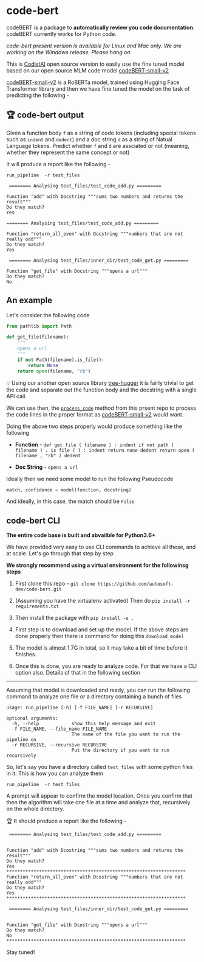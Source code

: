 # code-bert

codeBERT is a package to **automatically review you code documentation**. codeBERT currently works for Python code. 

*code-bert present version is available for Linux and Mac only. We are working on the Windows release. Please hang on*


This is [CodistAI](https://codist-ai.com/) open source version to easily use the fine tuned model based on our open source MLM code model [codeBERT-small-v2](https://huggingface.co/codistai/codeBERT-small-v2)

[codeBERT-small-v2](https://huggingface.co/codistai/codeBERT-small-v2) is a RoBERTa model, trained using Hugging Face Transformer library and then we have fine tuned the model on the task of predicting the following - 


## 🏆 code-bert output

Given a function body `f` as a string of code tokens (including special tokens such as `indent` and `dedent`) and a doc string `d` as a string of Natual Language tokens. Predict whether `f` and `d` are assciated or not (meaning, whether they represent the same concept or not)


 It will produce a report like the following - 

`run_pipeline  -r test_files`

```
 ======== Analysing test_files/test_code_add.py =========

Function "add" with Docstring """sums two numbers and returns the result"""
Do they match?
Yes
```

``` 
======== Analysing test_files/test_code_add.py =========

Function "return_all_even" with Docstring """numbers that are not really odd"""
Do they match?
Yes

```

```
 ======== Analysing test_files/inner_dir/test_code_get.py =========

Function "get_file" with Docstring """opens a url"""
Do they match?
No

```


## An example

Let's consider the following code

```python
from pathlib import Path

def get_file(filename):
    """
    opens a url
    """
    if not Path(filename).is_file():
        return None
    return open(filename, "rb")

```

💡 Using our another open source library [tree-hugger](https://github.com/autosoft-dev/tree-hugger) it is fairly trivial to get the code and separate out the function body and the docstring with a single API call. 

We can use then, the [`process_code`](https://github.com/autosoft-dev/code-bert/blob/2dd35f16fa2cdb96f75e21bb0a9393aa3164d885/code_bert/core/data_reader.py#L136) method from this prsent repo to process the code lines in the proper format as [codeBERT-small-v2](https://huggingface.co/codistai/codeBERT-small-v2) would want.

Doing the above two steps properly would produce something like the following

- **Function** - `def get file ( filename ) : indent if not path ( filename ) . is file ( ) : indent return none dedent return open ( filename , "rb" ) dedent`

- **Doc String** - `opens a url`

Ideally then we need some model to run the following Pseudocode

```python
match, confidence = model(function, docstring)
```

And ideally, in this case, the match should be `False`

## code-bert CLI

**The entire code base is built and abvailble for Python3.6+**

We have provided very easy to use CLI commands to achieve all these, and at scale. Let's go through that step by step

**We strongly recommend using a virtual environment for the followinsg steps** 

1. First clone this repo - `git clone https://github.com/autosoft-dev/code-bert.git`

2. (Assuming you have the virtualenv activated) Then do `pip install -r requirements.txt`

3. Then install the package with `pip install -e .`

4. First step is to download and set up the model. If the above steps are done properly then there is command for doing this `download_model`

5. The model is almost 1.7G in total, so it may take a bit of time before it finishes.

6. Once this is done, you are ready to analyze code. For that we have a CLI option also. Details of that in the following section

-----------

Assuming that model is downloaded and ready, you can run the following command to analyze one file or a directory containing a bunch of files

```
usage: run_pipeline [-h] [-f FILE_NAME] [-r RECURSIVE]

optional arguments:
  -h, --help            show this help message and exit
  -f FILE_NAME, --file_name FILE_NAME
                        The name of the file you want to run the pipeline on
  -r RECURSIVE, --recursive RECURSIVE
                        Put the directory if you want to run recursively
```

So, let's say you have a directory called `test_files` with some python files in it. This is how you can analyze them

`run_pipeline  -r test_files`

A prompt will appear to confirm the model location. Once you confirm that then the algorithm will take one file at a time and analyze that, recursively on the whole directory. 

🏆 It should produce a report like the following - 


```
 ======== Analysing test_files/test_code_add.py =========


Function "add" with Dcostring """sums two numbers and returns the result"""
Do they match?
Yes
******************************************************************
Function "return_all_even" with Dcostring """numbers that are not really odd"""
Do they match?
Yes
******************************************************************

 ======== Analysing test_files/inner_dir/test_code_get.py =========


Function "get_file" with Dcostring """opens a url"""
Do they match?
No
******************************************************************
```

Stay tuned! 
